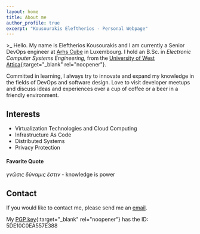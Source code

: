 ```yaml
---
layout: home
title: About me
author_profile: true
excerpt: "Kousourakis Eleftherios - Personal Webpage"
---
```


\>_ Hello. My name is Eleftherios Kousourakis and I am currently a Senior DevOps engineer at [Arhs Cube](https://www.arhs-group.com/entities/cube) in Luxembourg.
I hold an B.Sc. in *Electronic Computer Systems Engineering,* from the [University of West Attica](https://www.uniwa.gr/en/){:target="_blank" rel="noopener"}.

Committed in learning, I always try to innovate and expand my knowledge in the fields of DevOps and software design. Love to visit developer meetups and discuss ideas and experiences over a cup of coffee or a beer in a friendly environment.


## Interests

* Virtualization Technologies and Cloud Computing
* Infrastructure As Code
* Distributed Systems
* Privacy Protection


#### Favorite Quote
_γνῶσις δύναμις ἐστιν_ - knowledge is power

## Contact

If you would like to contact me, please send me an [email](mailto:e.kousou@pm.me).

My [PGP key](/assets/other/pubkey.txt){:target="_blank" rel="noopener"} has the ID: 5DE10C0EA557E388